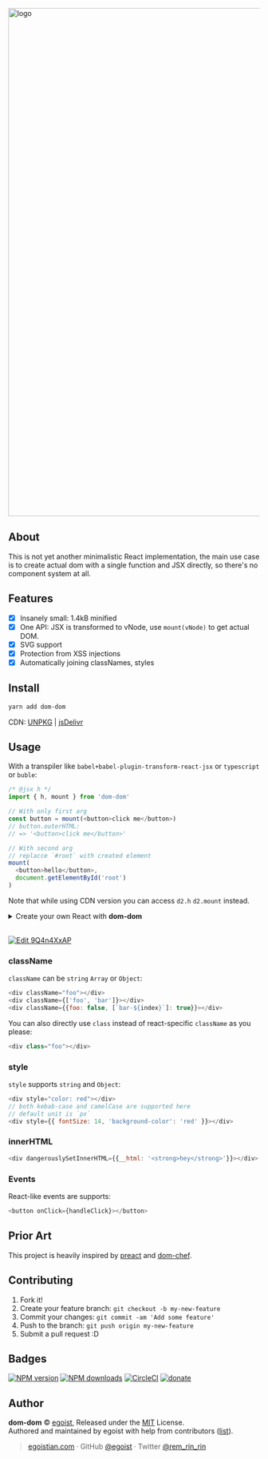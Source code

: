 <a href="#about"><img alt="logo" width="1016" alt="2017-07-02 1 46 12" src="https://user-images.githubusercontent.com/8784712/27764289-6ffb8ab8-5ec8-11e7-8b30-9b59ecc1d47d.png"></a>

## About

This is not yet another minimalistic React implementation, the main use case is to create actual dom with a single function and JSX directly, so there's no component system at all.

## Features

- [x] Insanely small: 1.4kB minified
- [x] One API: JSX is transformed to vNode, use `mount(vNode)` to get actual DOM.
- [x] SVG support
- [x] Protection from XSS injections
- [x] Automatically joining classNames, styles

## Install

```bash
yarn add dom-dom
```

CDN: [UNPKG](https://unpkg.com/dom-dom/dist/) | [jsDelivr](https://cdn.jsdelivr.net/npm/dom-dom/dist/)

## Usage

With a transpiler like `babel+babel-plugin-transform-react-jsx` or `typescript` or `buble`:

```js
/* @jsx h */
import { h, mount } from 'dom-dom'

// With only first arg
const button = mount(<button>click me</button>)
// button.outerHTML:
// => '<button>click me</button>'

// With second arg
// replacce `#root` with created element
mount(
  <button>hello</button>, 
  document.getElementById('root')
)
```

Note that while using CDN version you can access `d2.h` `d2.mount` instead.

<details><summary>Create your own React with <strong>dom-dom</strong></summary><br>

```js
// @jsx h

import { h, mount } from 'dom-dom'

class Component {
  setState(state) {
    if (typeof state === 'function') {
      state = state(this.state)
    }
    for (const key in state) {
      this.state[key] = state[key]
    }
    this.mount()
  }

  mount(root = this._root) {
    const vNode = this.render()
    this._root = mount(vNode, root)
    return this._root
  }
}

class Counter extends Component {
  state = { count: 0 }

  handleClick = () => {
    this.setState(prevState => ({
      count: prevState.count + 1
    }))
  }

  render() {
    return (
      <button onClick={this.handleClick}>
        clicked: {this.state.count} times
      </button>
    )
  }
}

const counter = new Counter()
counter.mount(document.getElementById('root'))
```
</details><br>

[![Edit 9Q4n4XxAP](https://codesandbox.io/static/img/play-codesandbox.svg)](https://codesandbox.io/s/9Q4n4XxAP)

### className

`className` can be `string` `Array` or `Object`:

```js
<div className="foo"></div>
<div className={['foo', 'bar']}></div>
<div className={{foo: false, [`bar-${index}`]: true}}></div>
```

You can also directly use `class` instead of react-specific `className` as you please:

```js
<div class="foo"></div>
```

### style

`style` supports `string` and `Object`:

```js
<div style="color: red"></div>
// both kebab-case and camelCase are supported here
// default unit is `px`
<div style={{ fontSize: 14, 'background-color': 'red' }}></div>
```

### innerHTML

```js
<div dangerouslySetInnerHTML={{__html: '<strong>hey</strong>'}}></div>
```

### Events

React-like events are supports:

```js
<button onClick={handleClick}></button>
```

## Prior Art

This project is heavily inspired by [preact](https://github.com/developit/preact) and [dom-chef](https://github.com/vadimdemedes/dom-chef).

## Contributing

1. Fork it!
2. Create your feature branch: `git checkout -b my-new-feature`
3. Commit your changes: `git commit -am 'Add some feature'`
4. Push to the branch: `git push origin my-new-feature`
5. Submit a pull request :D

## Badges

[![NPM version](https://img.shields.io/npm/v/dom-dom.svg?style=flat)](https://npmjs.com/package/dom-dom) [![NPM downloads](https://img.shields.io/npm/dm/dom-dom.svg?style=flat)](https://npmjs.com/package/dom-dom) [![CircleCI](https://circleci.com/gh/egoist/dom-dom/tree/master.svg?style=shield&circle-token=1b6201de2b133f5b995fe2730a24b497768d85c6)](https://circleci.com/gh/egoist/dom-dom/tree/master)  [![donate](https://img.shields.io/badge/$-donate-ff69b4.svg?maxAge=2592000&style=flat)](https://github.com/egoist/donate)

## Author

**dom-dom** © [egoist](https://github.com/egoist), Released under the [MIT](./LICENSE) License.<br>
Authored and maintained by egoist with help from contributors ([list](https://github.com/egoist/dom-dom/contributors)).

> [egoistian.com](https://egoistian.com) · GitHub [@egoist](https://github.com/egoist) · Twitter [@rem_rin_rin](https://twitter.com/rem_rin_rin)
